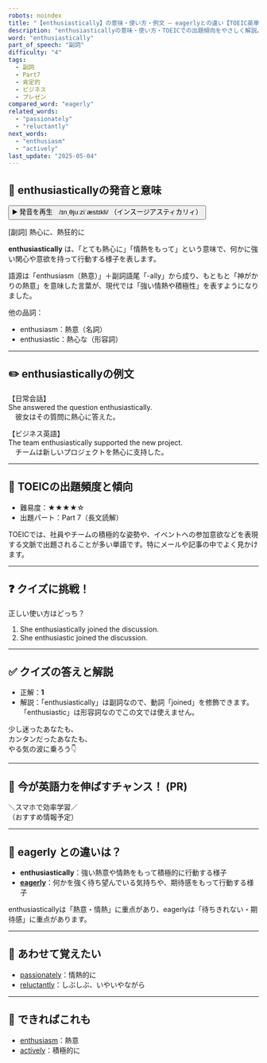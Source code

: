 ```yaml
---
robots: noindex
title: "【enthusiastically】の意味・使い方・例文 ― eagerlyとの違い【TOEIC英単語】"
description: "enthusiasticallyの意味・使い方・TOEICでの出題傾向をやさしく解説。例文・クイズ付きでeagerlyとの違いもわかりやすく学べます。"
word: "enthusiastically"
part_of_speech: "副詞"
difficulty: "4"
tags:
  - 副詞
  - Part7
  - 肯定的
  - ビジネス
  - プレゼン
compared_word: "eagerly"
related_words:
  - "passionately"
  - "reluctantly"
next_words:
  - "enthusiasm"
  - "actively"
last_update: "2025-05-04"
---
```


## 🔰 enthusiasticallyの発音と意味

<button class="play-audio" onclick="playTTS('enthusiastically')">
  <span class="play-audio-main">
    ▶️ 発音を再生　/ɪnˌθjuːziˈæstɪkli/
  </span>
  <span class="play-audio-sub">
    （インスージアスティカリィ）
  </span>
</button>

[副詞] 熱心に、熱狂的に

**enthusiastically** は、「とても熱心に」「情熱をもって」という意味で、何かに強い関心や意欲を持って行動する様子を表します。

語源は「enthusiasm（熱意）」＋副詞語尾「-ally」から成り、もともと「神がかりの熱意」を意味した言葉が、現代では「強い情熱や積極性」を表すようになりました。

他の品詞：  
- enthusiasm：熱意（名詞）
- enthusiastic：熱心な（形容詞）

---

## ✏️ enthusiasticallyの例文

【日常会話】  
She answered the question enthusiastically.  
　彼女はその質問に熱心に答えた。

【ビジネス英語】  
The team enthusiastically supported the new project.  
　チームは新しいプロジェクトを熱心に支持した。

---

## 🎯 TOEICの出題頻度と傾向

- 難易度：★★★★☆
- 出題パート：Part 7（長文読解）

TOEICでは、社員やチームの積極的な姿勢や、イベントへの参加意欲などを表現する文脈で出題されることが多い単語です。特にメールや記事の中でよく見かけます。

---

## ❓ クイズに挑戦！

正しい使い方はどっち？

1. She enthusiastically joined the discussion.  
2. She enthusiastic joined the discussion.

---

## ✅ クイズの答えと解説

- 正解：**1**
- 解説：「enthusiastically」は副詞なので、動詞「joined」を修飾できます。「enthusiastic」は形容詞なのでこの文では使えません。

少し迷ったあなたも、  
カンタンだったあなたも、  
やる気の波に乗ろう👇️

---

## 🚀 今が英語力を伸ばすチャンス！ (PR)

<div class="info-center">
＼スマホで効率学習／<br>  
（おすすめ情報予定）
</div>

---

## 🤔  eagerly との違いは？

- **enthusiastically**：強い熱意や情熱をもって積極的に行動する様子
- **[eagerly](/word/eagerly/)**：何かを強く待ち望んでいる気持ちや、期待感をもって行動する様子

enthusiasticallyは「熱意・情熱」に重点があり、eagerlyは「待ちきれない・期待感」に重点があります。

---

## 🧩 あわせて覚えたい

- [passionately](/word/passionately/)：情熱的に
- [reluctantly](/word/reluctantly/)：しぶしぶ、いやいやながら

---

## 📖 できればこれも

- [enthusiasm](/word/enthusiasm/)：熱意
- [actively](/word/actively/)：積極的に

<!-- cvid: aid37_bid05 -->
